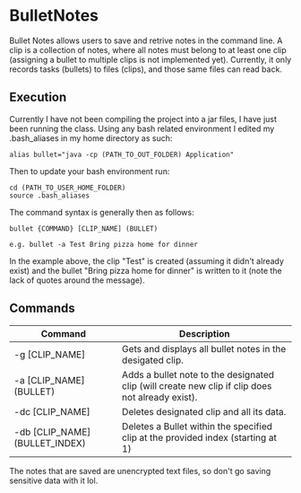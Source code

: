 # BulletNotes

Bullet Notes allows users to save and retrive notes in the command line. A clip is a collection of notes, where all notes must belong to at least one clip (assigning a bullet to multiple clips is not implemented yet). Currently, it only records tasks (bullets) to files (clips), and those same files can read back.

## Execution
Currently I have not been compiling the project into a jar files, I have just been running the class. Using any bash related environment I edited my .bash_aliases in my home directory as such:
```
alias bullet="java -cp (PATH_TO_OUT_FOLDER) Application"
```
Then to update your bash environment run:
```
cd (PATH_TO_USER_HOME_FOLDER)
source .bash_aliases
```
The command syntax is generally then as follows:
```
bullet {COMMAND} [CLIP_NAME] (BULLET)

e.g. bullet -a Test Bring pizza home for dinner
```
In the example above, the clip "Test" is created (assuming it didn't already exist) and the bullet "Bring pizza home for dinner" is written to it (note the lack of quotes around the message).

## Commands
| Command | Description |
| --- | --- |
| -g [CLIP_NAME] | Gets and displays all bullet notes in the desigated clip. | 
| -a [CLIP_NAME] (BULLET) | Adds a bullet note to the designated clip (will create new clip if clip does not already exist). |
| -dc [CLIP_NAME] | Deletes designated clip and all its data. |
| -db [CLIP_NAME] (BULLET_INDEX) | Deletes a Bullet within the specified clip at the provided index (starting at 1) |

The notes that are saved are unencrypted text files, so don't go saving sensitive data with it lol.
